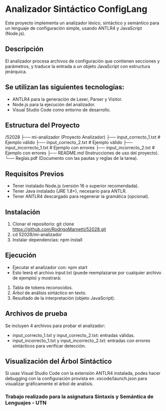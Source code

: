 # Analizador Sintáctico ConfigLang

Este proyecto implementa un analizador léxico, sintáctico y semántico para un lenguaje de
configuración simple, usando ANTLR4 y JavaScript (Node.js).

## Descripción

El analizador procesa archivos de configuración que contienen secciones y parámetros, y
traduce la entrada a un objeto JavaScript con estructura jerárquica.

## Se utilizan las siguientes tecnologías:

- ANTLR4 para la generación de Lexer, Parser y Visitor.
- Node.js para la ejecución del analizador.
- Visual Studio Code como entorno de desarrollo.

## Estructura del Proyecto

/52028
├── mi-analizador (Proyecto Analizador)
├── input_correcto_1.txt # Ejemplo válido
├── input_correcto_2.txt # Ejemplo válido
├── input_incorrecto_1.txt # Ejemplo con errores
├── input_incorrecto_2.txt # Ejemplo con errores
├── README.md (Instrucciones de uso del proyecto).
└── Reglas.pdf (Documento con las pautas y reglas de la tarea).

## Requisitos Previos

- Tener instalado Node.js (versión 16 o superior recomendada).
- Tener Java instalado (JRE 1.8+), necesario para ANTLR.
- Tener ANTLR4 descargado para regenerar la gramática (opcional).

## Instalación

1. Clonar el repositorio:
git clone https://github.com/RodrigoMarnetti/52028.git
2. cd 52028/mi-analizador
3. Instalar dependencias: npm install

## Ejecución

- Ejecutar el analizador con: npm start
- Esto leerá el archivo input.txt (puede reemplazarse por cualquier archivo de ejemplo) y
mostrará:
1. Tabla de tokens reconocidos.
2. Árbol de análisis sintáctico en texto.
3. Resultado de la interpretación (objeto JavaScript).

## Archivos de prueba

Se incluyen 4 archivos para probar el analizador:
- input_correcto_1.txt y input_correcto_2.txt: entradas válidas.
- input_incorrecto_1.txt y input_incorrecto_2.txt: entradas con errores sintácticos para
verificar detección.

## Visualización del Árbol Sintáctico

Si usas Visual Studio Code con la extensión ANTLR4 instalada, podes hacer debugging con la
configuración provista en .vscode/launch.json para visualizar gráficamente el árbol de
análisis.


### Trabajo realizado para la asignatura Sintaxis y Semántica de Lenguajes - UTN